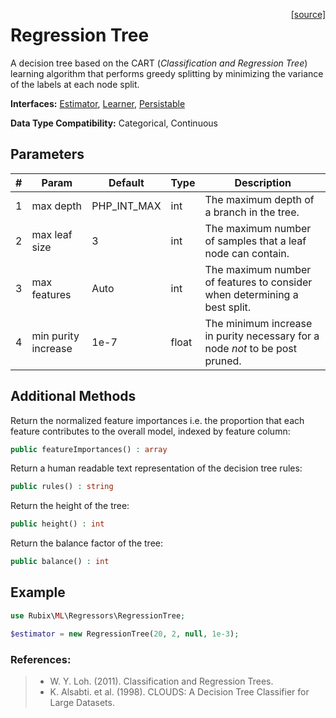 <span style="float:right;"><a href="https://github.com/RubixML/RubixML/blob/master/src/Regressors/RegressionTree.php">[source]</a></span>

# Regression Tree
A decision tree based on the CART (*Classification and Regression Tree*) learning algorithm that performs greedy splitting by minimizing the variance of the labels at each node split.

**Interfaces:** [Estimator](../estimator.md), [Learner](../learner.md), [Persistable](../persistable.md)

**Data Type Compatibility:** Categorical, Continuous

## Parameters
| # | Param | Default | Type | Description |
|---|---|---|---|---|
| 1 | max depth | PHP_INT_MAX | int | The maximum depth of a branch in the tree. |
| 2 | max leaf size | 3 | int | The maximum number of samples that a leaf node can contain. |
| 3 | max features | Auto | int | The maximum number of features to consider when determining a best split. |
| 4 | min purity increase | 1e-7 | float | The minimum increase in purity necessary for a node *not* to be post pruned. |

## Additional Methods
Return the normalized feature importances i.e. the proportion that each feature contributes to the overall model, indexed by feature column:
```php
public featureImportances() : array
```

Return a human readable text representation of the decision tree rules:
```php
public rules() : string
```

Return the height of the tree:
```php
public height() : int
```

Return the balance factor of the tree:
```php
public balance() : int
```

## Example
```php
use Rubix\ML\Regressors\RegressionTree;

$estimator = new RegressionTree(20, 2, null, 1e-3);
```

### References:
>- W. Y. Loh. (2011). Classification and Regression Trees.
>- K. Alsabti. et al. (1998). CLOUDS: A Decision Tree Classifier for Large Datasets.